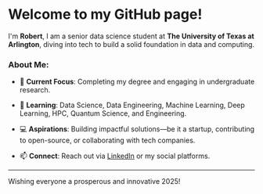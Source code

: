 # Welcome to my GitHub page!

I'm **Robert**, I am a senior data science student at **The University of Texas at Arlington**, diving into tech to build a solid foundation in data and computing.

### About Me:

- 🔭 **Current Focus**: Completing my degree and engaging in undergraduate research.

- 🌱 **Learning**: Data Science, Data Engineering, Machine Learning, Deep Learning, HPC, Quantum Science, and Engineering.

- 💻 **Aspirations**: Building impactful solutions—be it a startup, contributing to open-source, or collaborating with tech companies.

- 📫 **Connect**: Reach out via [LinkedIn](#) or my social platforms.

---

Wishing everyone a prosperous and innovative 2025!
